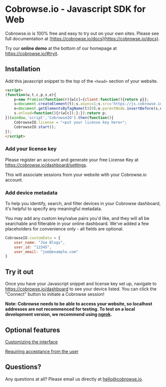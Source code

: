 # Cobrowse.io - Javascript SDK for Web

Cobrowse.io is 100% free and easy to try out on your own sites. Please see full documentation at [https://cobrowse.io/docs](https://cobrowse.io/docs).

Try our **online demo** at the bottom of our homepage at <https://cobrowse.io/#tryit>.

## Installation

Add this javascript snippet to the top of the `<head>` section of your website.

```html
<script>
(function(w,t,c,p,s,e){
    p=new Promise(function(r){w[c]={client:function(){return p}};
    s=document.createElement(t);s.async=1;s.src='https://js.cobrowse.io/CobrowseIO.js';
    e=document.getElementsByTagName(t)[0];e.parentNode.insertBefore(s,e);
    s.onload=function(){r(w[c]);};});return p;
})(window,'script','CobrowseIO').then(function(){
    CobrowseIO.license = "<put your license key here>";
    CobrowseIO.start();
});
</script>
```

### Add your license key

Please register an account and generate your free License Key at <https://cobrowse.io/dashboard/settings>.

This will associate sessions from your website with your Cobrowse.io account.


### Add device metadata

To help you identify, search, and filter devices in your Cobrowse dashboard, it's helpful to specify any meaningful metadata.

You may add any custom key/value pairs you'd like, and they will all be searchable and filterable in your online dashboard. We've added a few placeholders for convenience only - all fields are optional.

```javascript
CobrowseIO.customData = {
    user_name: "Joe Blogs",
    user_id: "12345",
    user_email: "joe@example.com"
}
```

## Try it out

Once you have your Javascript snippet and license key set up, navigate to <https://cobrowse.io/dashboard> to see your device listed. You can click the "Connect" button to initiate a Cobrowse session!

**Note: Cobrowse needs to be able to access your website, so localhost addresses are not recommenced for testing. To test on a local development version, we recommend using [ngrok](https://ngrok.com/).**

## Optional features

[Customizing the interface](./docs/customizing-the-interface.md)

[Requiring acceptance from the user](./docs/require-user-consent.md)

## Questions?
Any questions at all? Please email us directly at [hello@cobrowse.io](mailto:hello@cobrowse.io).
